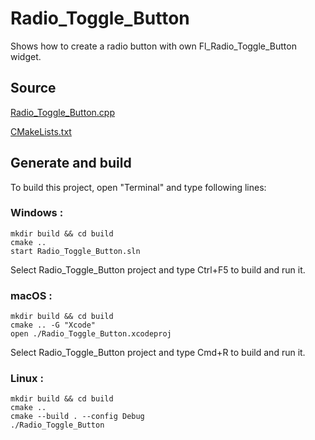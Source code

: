 # Radio_Toggle_Button

Shows how to create a radio button with own Fl_Radio_Toggle_Button widget.

## Source

[Radio_Toggle_Button.cpp](Radio_Toggle_Button.cpp)

[CMakeLists.txt](CMakeLists.txt)

## Generate and build

To build this project, open "Terminal" and type following lines:

### Windows :

``` shell
mkdir build && cd build
cmake .. 
start Radio_Toggle_Button.sln
```

Select Radio_Toggle_Button project and type Ctrl+F5 to build and run it.

### macOS :

``` shell
mkdir build && cd build
cmake .. -G "Xcode"
open ./Radio_Toggle_Button.xcodeproj
```

Select Radio_Toggle_Button project and type Cmd+R to build and run it.

### Linux :

``` shell
mkdir build && cd build
cmake .. 
cmake --build . --config Debug
./Radio_Toggle_Button
```
